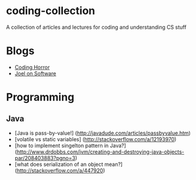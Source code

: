 # coding-collection
A collection of articles and lectures for coding and understanding CS stuff

# Blogs
- [Coding Horror](https://blog.codinghorror.com/)
- [Joel on Software](http://www.joelonsoftware.com/)

# Programming
## Java
- [Java is pass-by-value!] (http://javadude.com/articles/passbyvalue.htm)
- [volatile vs static variables] (http://stackoverflow.com/a/12193970)
- [how to implement singelton pattern in Java?] (http://www.drdobbs.com/jvm/creating-and-destroying-java-objects-par/208403883?pgno=3)
- [what does serialization of an object mean?] (http://stackoverflow.com/a/447920)
